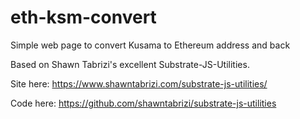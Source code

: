 # eth-ksm-convert

Simple web page to convert Kusama to Ethereum address and back

Based on Shawn Tabrizi's excellent Substrate-JS-Utilities.

Site here: https://www.shawntabrizi.com/substrate-js-utilities/

Code here: https://github.com/shawntabrizi/substrate-js-utilities